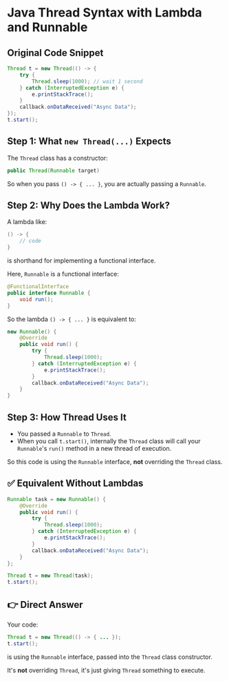# Java Thread Syntax with Lambda and Runnable

## Original Code Snippet

```java
Thread t = new Thread(() -> {
    try {
        Thread.sleep(1000); // wait 1 second
    } catch (InterruptedException e) {
        e.printStackTrace();
    }
    callback.onDataReceived("Async Data");
});
t.start();
```

## Step 1: What `new Thread(...)` Expects

The `Thread` class has a constructor:

```java
public Thread(Runnable target)
```

So when you pass `() -> { ... }`, you are actually passing a `Runnable`.

## Step 2: Why Does the Lambda Work?

A lambda like:

```java
() -> {
    // code
}
```

is shorthand for implementing a functional interface.

Here, `Runnable` is a functional interface:

```java
@FunctionalInterface
public interface Runnable {
    void run();
}
```

So the lambda `() -> { ... }` is equivalent to:

```java
new Runnable() {
    @Override
    public void run() {
        try {
            Thread.sleep(1000);
        } catch (InterruptedException e) {
            e.printStackTrace();
        }
        callback.onDataReceived("Async Data");
    }
}
```

## Step 3: How Thread Uses It

- You passed a `Runnable` to `Thread`.
- When you call `t.start()`, internally the `Thread` class will call your `Runnable`'s `run()` method in a new thread of execution.

So this code is using the `Runnable` interface, **not** overriding the `Thread` class.

## ✅ Equivalent Without Lambdas

```java
Runnable task = new Runnable() {
    @Override
    public void run() {
        try {
            Thread.sleep(1000);
        } catch (InterruptedException e) {
            e.printStackTrace();
        }
        callback.onDataReceived("Async Data");
    }
};

Thread t = new Thread(task);
t.start();
```

## 👉 Direct Answer

Your code:

```java
Thread t = new Thread(() -> { ... });
t.start();
```

is using the `Runnable` interface, passed into the `Thread` class constructor.

It's **not** overriding `Thread`, it's just giving `Thread` something to execute.
